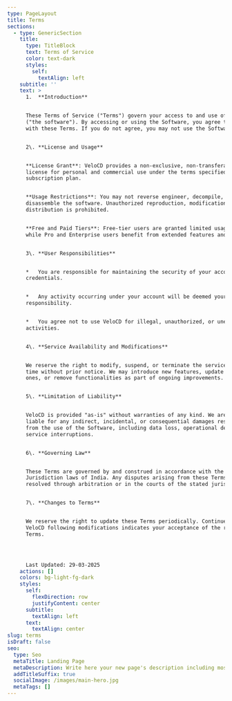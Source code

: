 ```yaml
---
type: PageLayout
title: Terms
sections:
  - type: GenericSection
    title:
      type: TitleBlock
      text: Terms of Service
      color: text-dark
      styles:
        self:
          textAlign: left
    subtitle: ''
    text: >
      1.  **Introduction** 


      These Terms of Service ("Terms") govern your access to and use of VeloCD
      ("the software"). By accessing or using the Software, you agree to comply
      with these Terms. If you do not agree, you may not use the Software.


      2\. **License and Usage**


      **License Grant**: VeloCD provides a non-exclusive, non-transferable
      license for personal and commercial use under the terms specified in your
      subscription plan.


      **Usage Restrictions**: You may not reverse engineer, decompile, or
      disassemble the software. Unauthorized reproduction, modification, or
      distribution is prohibited.


      **Free and Paid Tiers**: Free-tier users are granted limited usage rights,
      while Pro and Enterprise users benefit from extended features and support.


      3\. **User Responsibilities**


      *   You are responsible for maintaining the security of your account
      credentials.


      *   Any activity occurring under your account will be deemed your
      responsibility.


      *   You agree not to use VeloCD for illegal, unauthorized, or unethical
      activities. 


      4\. **Service Availability and Modifications**


      We reserve the right to modify, suspend, or terminate the service at any
      time without prior notice. We may introduce new features, update existing
      ones, or remove functionalities as part of ongoing improvements.


      5\. **Limitation of Liability**


      VeloCD is provided "as-is" without warranties of any kind. We are not
      liable for any indirect, incidental, or consequential damages resulting
      from the use of the Software, including data loss, operational delays, or
      service interruptions.


      6\. **Governing Law**


      These Terms are governed by and construed in accordance with the
      Jurisdiction laws of India. Any disputes arising from these Terms will be
      resolved through arbitration or in the courts of the stated jurisdiction.


      7\. **Changes to Terms**


      We reserve the right to update these Terms periodically. Continued use of
      VeloCD following modifications indicates your acceptance of the revised
      Terms.




      Last Updated: 29-03-2025
    actions: []
    colors: bg-light-fg-dark
    styles:
      self:
        flexDirection: row
        justifyContent: center
      subtitle:
        textAlign: left
      text:
        textAlign: center
slug: terms
isDraft: false
seo:
  type: Seo
  metaTitle: Landing Page
  metaDescription: Write here your new page's description including most relevant keywords.
  addTitleSuffix: true
  socialImage: /images/main-hero.jpg
  metaTags: []
---
```

